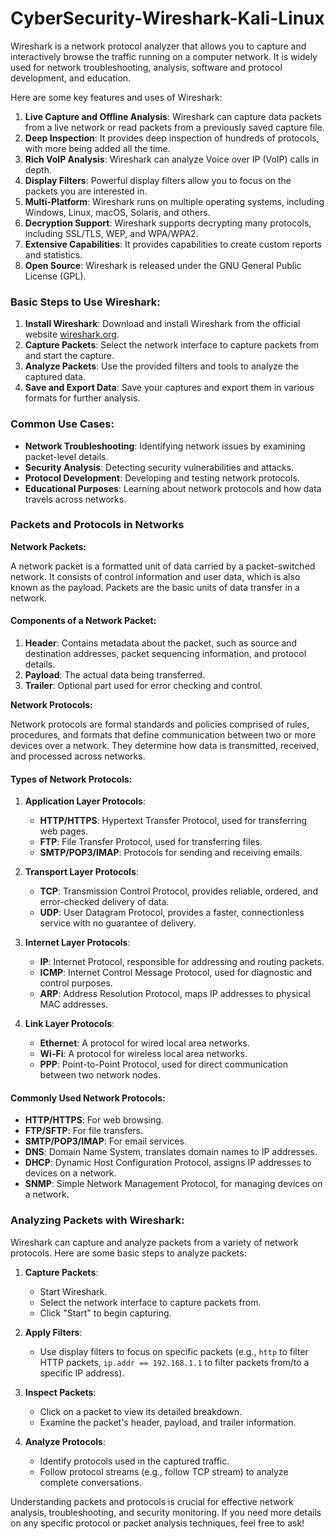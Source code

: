 # CyberSecurity-Wireshark-Kali-Linux

Wireshark is a network protocol analyzer that allows you to capture and interactively browse the traffic running on a computer network. It is widely used for network troubleshooting, analysis, software and protocol development, and education.

Here are some key features and uses of Wireshark:

1. **Live Capture and Offline Analysis**: Wireshark can capture data packets from a live network or read packets from a previously saved capture file.
2. **Deep Inspection**: It provides deep inspection of hundreds of protocols, with more being added all the time.
3. **Rich VoIP Analysis**: Wireshark can analyze Voice over IP (VoIP) calls in depth.
4. **Display Filters**: Powerful display filters allow you to focus on the packets you are interested in.
5. **Multi-Platform**: Wireshark runs on multiple operating systems, including Windows, Linux, macOS, Solaris, and others.
6. **Decryption Support**: Wireshark supports decrypting many protocols, including SSL/TLS, WEP, and WPA/WPA2.
7. **Extensive Capabilities**: It provides capabilities to create custom reports and statistics.
8. **Open Source**: Wireshark is released under the GNU General Public License (GPL).

### Basic Steps to Use Wireshark:

1. **Install Wireshark**: Download and install Wireshark from the official website [wireshark.org](https://www.wireshark.org/).
2. **Capture Packets**: Select the network interface to capture packets from and start the capture.
3. **Analyze Packets**: Use the provided filters and tools to analyze the captured data.
4. **Save and Export Data**: Save your captures and export them in various formats for further analysis.

### Common Use Cases:

- **Network Troubleshooting**: Identifying network issues by examining packet-level details.
- **Security Analysis**: Detecting security vulnerabilities and attacks.
- **Protocol Development**: Developing and testing network protocols.
- **Educational Purposes**: Learning about network protocols and how data travels across networks.


### Packets and Protocols in Networks

**Network Packets:**

A network packet is a formatted unit of data carried by a packet-switched network. It consists of control information and user data, which is also known as the payload. Packets are the basic units of data transfer in a network.

#### Components of a Network Packet:
1. **Header**: Contains metadata about the packet, such as source and destination addresses, packet sequencing information, and protocol details.
2. **Payload**: The actual data being transferred.
3. **Trailer**: Optional part used for error checking and control.

**Network Protocols:**

Network protocols are formal standards and policies comprised of rules, procedures, and formats that define communication between two or more devices over a network. They determine how data is transmitted, received, and processed across networks.

#### Types of Network Protocols:

1. **Application Layer Protocols**:
   - **HTTP/HTTPS**: Hypertext Transfer Protocol, used for transferring web pages.
   - **FTP**: File Transfer Protocol, used for transferring files.
   - **SMTP/POP3/IMAP**: Protocols for sending and receiving emails.

2. **Transport Layer Protocols**:
   - **TCP**: Transmission Control Protocol, provides reliable, ordered, and error-checked delivery of data.
   - **UDP**: User Datagram Protocol, provides a faster, connectionless service with no guarantee of delivery.

3. **Internet Layer Protocols**:
   - **IP**: Internet Protocol, responsible for addressing and routing packets.
   - **ICMP**: Internet Control Message Protocol, used for diagnostic and control purposes.
   - **ARP**: Address Resolution Protocol, maps IP addresses to physical MAC addresses.

4. **Link Layer Protocols**:
   - **Ethernet**: A protocol for wired local area networks.
   - **Wi-Fi**: A protocol for wireless local area networks.
   - **PPP**: Point-to-Point Protocol, used for direct communication between two network nodes.

#### Commonly Used Network Protocols:
- **HTTP/HTTPS**: For web browsing.
- **FTP/SFTP**: For file transfers.
- **SMTP/POP3/IMAP**: For email services.
- **DNS**: Domain Name System, translates domain names to IP addresses.
- **DHCP**: Dynamic Host Configuration Protocol, assigns IP addresses to devices on a network.
- **SNMP**: Simple Network Management Protocol, for managing devices on a network.

### Analyzing Packets with Wireshark:

Wireshark can capture and analyze packets from a variety of network protocols. Here are some basic steps to analyze packets:

1. **Capture Packets**:
   - Start Wireshark.
   - Select the network interface to capture packets from.
   - Click "Start" to begin capturing.

2. **Apply Filters**:
   - Use display filters to focus on specific packets (e.g., `http` to filter HTTP packets, `ip.addr == 192.168.1.1` to filter packets from/to a specific IP address).

3. **Inspect Packets**:
   - Click on a packet to view its detailed breakdown.
   - Examine the packet's header, payload, and trailer information.

4. **Analyze Protocols**:
   - Identify protocols used in the captured traffic.
   - Follow protocol streams (e.g., follow TCP stream) to analyze complete conversations.

Understanding packets and protocols is crucial for effective network analysis, troubleshooting, and security monitoring. If you need more details on any specific protocol or packet analysis techniques, feel free to ask!

